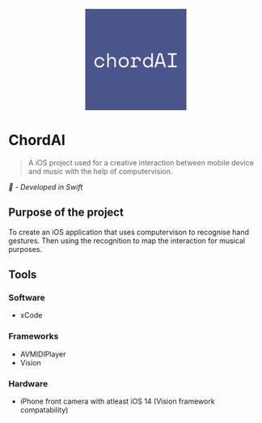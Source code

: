 <p align="center">
  <img width="200" heigh="150" src="https://github.com/ThaDuyx/ChordAI/blob/main/ChordiAI/Supporting%20Files/Assets.xcassets/AppIcon.appiconset/chordAI.png?raw=true" />
</p>

# ChordAI
> A iOS project used for a creative interaction between mobile device and music with the help of computervision.

_ - Developed in Swift_

## Purpose of the project
To create an iOS application that uses computervison to recognise hand gestures. Then using the recognition to map the interaction for musical purposes.

## Tools

### Software
- xCode

### Frameworks
- AVMIDIPlayer
- Vision

### Hardware
- iPhone front camera with atleast iOS 14 (Vision framework compatability)
